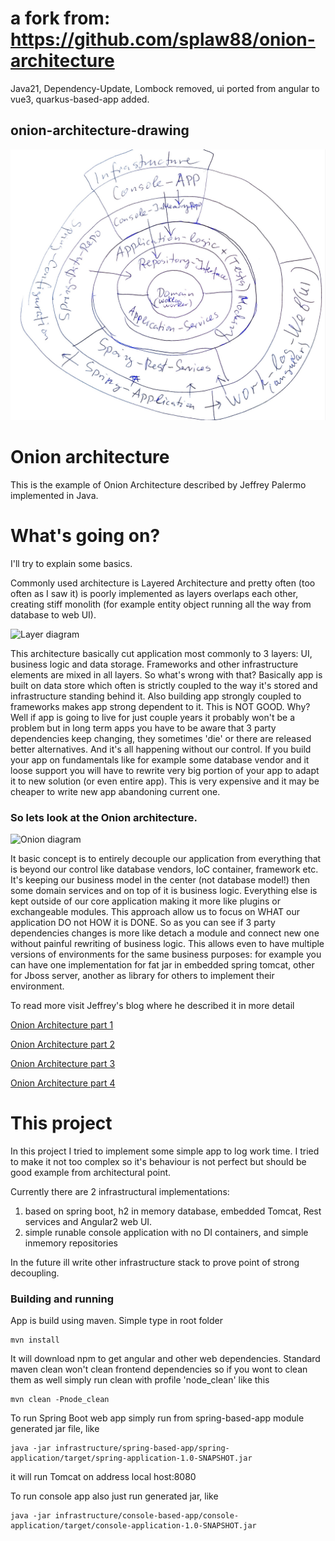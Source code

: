 # a fork from: https://github.com/splaw88/onion-architecture
Java21, Dependency-Update, Lombock removed, ui ported from angular to vue3, quarkus-based-app added.

## onion-architecture-drawing
<p align="center">
    <img src="./onion-architecture-drawing.jpg" alt="onion-architecture-drawing" width="600x">
</p>
 
# Onion architecture
This is the example of Onion Architecture described by Jeffrey Palermo implemented in Java.

# What's going on?
I'll try to explain some basics.

Commonly used architecture is Layered Architecture and pretty often (too often as I saw it) is poorly implemented as layers overlaps each other, creating stiff monolith (for example entity object running all the way from database to web UI).

![Layer diagram](https://i0.wp.com/jeffreypalermo.com/wp-content/uploads/2018/06/image257b0257d255b61255d1.png)

This architecture basically cut application most commonly to 3 layers: UI, business logic and data storage. Frameworks and other infrastructure elements are mixed in all layers.
So what's wrong with that? Basically app is built on data store which often is strictly coupled to the way it's stored and infrastructure  standing behind it. Also building app strongly coupled to frameworks makes app strong dependent to it.
This is NOT GOOD. Why? Well if app is going to live for just couple years it probably won't be a problem but in long term apps you have to be aware that 3 party dependencies keep changing, they sometimes 'die' or there are released better alternatives.
And it's all happening without our control. If you build your app on fundamentals like for example some database vendor and it loose support you will have to rewrite very big portion of your app to adapt it to new solution (or even entire app).
This is very expensive and it may be cheaper to write new app abandoning current one. 

### So lets look at the Onion architecture.

![Onion diagram](https://i0.wp.com/jeffreypalermo.com/wp-content/uploads/2018/06/image257b0257d255b59255d.png)

 It basic concept is to entirely decouple our application from everything that is beyond our control like database vendors, IoC container, framework etc.
It's keeping our business model in the center (not database model!) then some domain services and on top of it is business logic. Everything else is kept outside of our core application making it more like plugins or exchangeable modules. 
This approach allow us to focus on WHAT our application DO not HOW it is DONE. So as you can see if 3 party dependencies changes is more like detach a module and connect new one without painful rewriting of business logic. 
This allows even to have multiple versions of environments for the same business purposes: for example you can have one implementation for fat jar in embedded spring tomcat, other for Jboss server, another as library for others to implement their environment.


To read more visit Jeffrey's blog where he described it in more detail

[Onion Architecture part 1](http://jeffreypalermo.com/blog/the-onion-architecture-part-1/) 

[Onion Architecture part 2](http://jeffreypalermo.com/blog/the-onion-architecture-part-2/) 

[Onion Architecture part 3](http://jeffreypalermo.com/blog/the-onion-architecture-part-3/) 

[Onion Architecture part 4](http://jeffreypalermo.com/blog/onion-architecture-part-4-after-four-years/) 


# This project
In this project I tried to implement some simple app to log work time. I tried to make it not too complex so it's behaviour is not perfect but should be good example from architectural point.

Currently there are 2 infrastructural implementations:
1. based on spring boot, h2 in memory database, embedded Tomcat, Rest services and Angular2 web UI.
2. simple runable console application with no DI containers, and simple inmemory repositories

In the future ill write other infrastructure stack to prove point of strong decoupling.

### Building and running

App is build using maven. Simple type in root folder
```
mvn install
```

It will download npm to get angular and other web dependencies. Standard maven clean won't clean frontend dependencies so if you wont to clean them as well simply run clean with profile 'node_clean' like this
```
mvn clean -Pnode_clean
```

To run Spring Boot web app simply run from spring-based-app module generated jar file, like
```
java -jar infrastructure/spring-based-app/spring-application/target/spring-application-1.0-SNAPSHOT.jar
```
it will run Tomcat on address local host:8080


To run console app also just run generated jar, like
```
java -jar infrastructure/console-based-app/console-application/target/console-application-1.0-SNAPSHOT.jar
```
